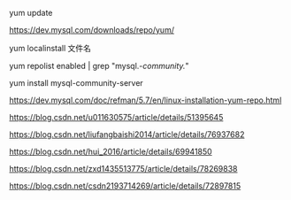 yum update

https://dev.mysql.com/downloads/repo/yum/

yum localinstall 文件名

yum repolist enabled | grep "mysql.*-community.*"

yum install mysql-community-server


https://dev.mysql.com/doc/refman/5.7/en/linux-installation-yum-repo.html

https://blog.csdn.net/u011630575/article/details/51395645


https://blog.csdn.net/liufangbaishi2014/article/details/76937682


https://blog.csdn.net/hui_2016/article/details/69941850



https://blog.csdn.net/zxd1435513775/article/details/78269838



https://blog.csdn.net/csdn2193714269/article/details/72897815


